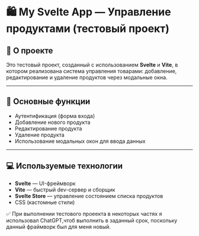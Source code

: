 # 🛍️ My Svelte App — Управление продуктами (тестовый проект)

## 🤝 О проекте

Это тестовый проект, созданный с использованием **Svelte** и **Vite**, в котором реализована система управления товарами: добавление, редактирование и удаление продуктов через модальные окна.

---

## 🚀 Основные функции

- Аутентификация (форма входа)
- Добавление нового продукта
- Редактирование продукта
- Удаление продукта
- Использование модальных окон для ввода данных

---

## 💻 Используемые технологии

- **Svelte** — UI-фреймворк
- **Vite** — быстрый dev-сервер и сборщик
- **Svelte Store** — управление состоянием списка продуктов
- CSS (кастомные стили)

✅ При выполнении тестового проеекта в некоторых частях я использовал ChatGPT,чтоб выполнить в заданный срок, поскольку данный фраймворк был для меня новый. 
